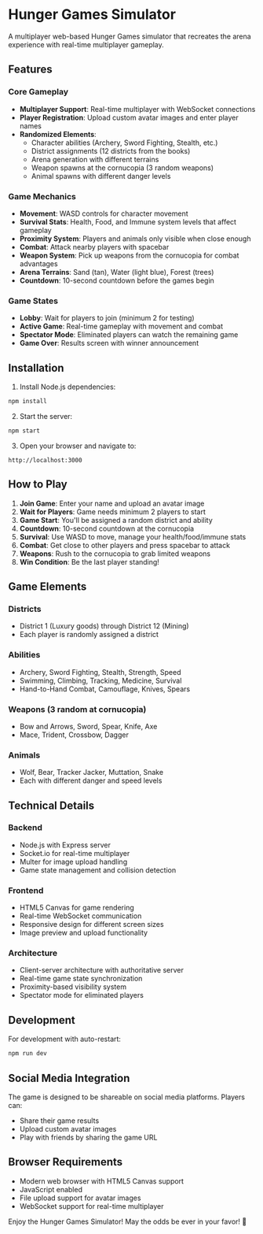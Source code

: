 # Hunger Games Simulator

A multiplayer web-based Hunger Games simulator that recreates the arena experience with real-time multiplayer gameplay.

## Features

### Core Gameplay
- **Multiplayer Support**: Real-time multiplayer with WebSocket connections
- **Player Registration**: Upload custom avatar images and enter player names
- **Randomized Elements**: 
  - Character abilities (Archery, Sword Fighting, Stealth, etc.)
  - District assignments (12 districts from the books)
  - Arena generation with different terrains
  - Weapon spawns at the cornucopia (3 random weapons)
  - Animal spawns with different danger levels

### Game Mechanics
- **Movement**: WASD controls for character movement
- **Survival Stats**: Health, Food, and Immune system levels that affect gameplay
- **Proximity System**: Players and animals only visible when close enough
- **Combat**: Attack nearby players with spacebar
- **Weapon System**: Pick up weapons from the cornucopia for combat advantages
- **Arena Terrains**: Sand (tan), Water (light blue), Forest (trees)
- **Countdown**: 10-second countdown before the games begin

### Game States
- **Lobby**: Wait for players to join (minimum 2 for testing)
- **Active Game**: Real-time gameplay with movement and combat
- **Spectator Mode**: Eliminated players can watch the remaining game
- **Game Over**: Results screen with winner announcement

## Installation

1. Install Node.js dependencies:
```bash
npm install
```

2. Start the server:
```bash
npm start
```

3. Open your browser and navigate to:
```
http://localhost:3000
```

## How to Play

1. **Join Game**: Enter your name and upload an avatar image
2. **Wait for Players**: Game needs minimum 2 players to start
3. **Game Start**: You'll be assigned a random district and ability
4. **Countdown**: 10-second countdown at the cornucopia
5. **Survival**: Use WASD to move, manage your health/food/immune stats
6. **Combat**: Get close to other players and press spacebar to attack
7. **Weapons**: Rush to the cornucopia to grab limited weapons
8. **Win Condition**: Be the last player standing!

## Game Elements

### Districts
- District 1 (Luxury goods) through District 12 (Mining)
- Each player is randomly assigned a district

### Abilities
- Archery, Sword Fighting, Stealth, Strength, Speed
- Swimming, Climbing, Tracking, Medicine, Survival
- Hand-to-Hand Combat, Camouflage, Knives, Spears

### Weapons (3 random at cornucopia)
- Bow and Arrows, Sword, Spear, Knife, Axe
- Mace, Trident, Crossbow, Dagger

### Animals
- Wolf, Bear, Tracker Jacker, Muttation, Snake
- Each with different danger and speed levels

## Technical Details

### Backend
- Node.js with Express server
- Socket.io for real-time multiplayer
- Multer for image upload handling
- Game state management and collision detection

### Frontend
- HTML5 Canvas for game rendering
- Real-time WebSocket communication
- Responsive design for different screen sizes
- Image preview and upload functionality

### Architecture
- Client-server architecture with authoritative server
- Real-time game state synchronization
- Proximity-based visibility system
- Spectator mode for eliminated players

## Development

For development with auto-restart:
```bash
npm run dev
```

## Social Media Integration

The game is designed to be shareable on social media platforms. Players can:
- Share their game results
- Upload custom avatar images
- Play with friends by sharing the game URL

## Browser Requirements

- Modern web browser with HTML5 Canvas support
- JavaScript enabled
- File upload support for avatar images
- WebSocket support for real-time multiplayer

Enjoy the Hunger Games Simulator! May the odds be ever in your favor! 🏹
